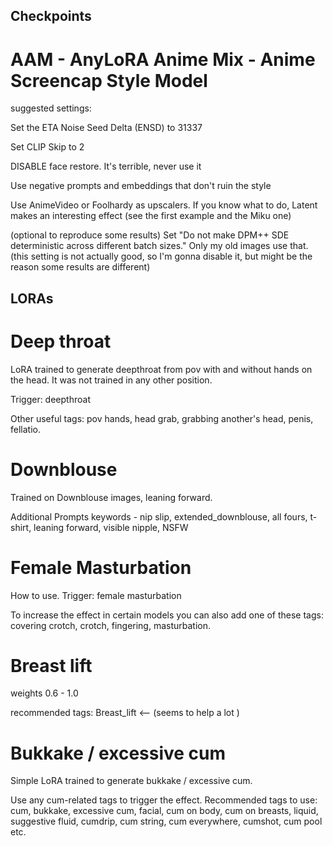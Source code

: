 
## Checkpoints

# AAM - AnyLoRA Anime Mix - Anime Screencap Style Model
suggested settings:

Set the ETA Noise Seed Delta (ENSD) to 31337

Set CLIP Skip to 2

DISABLE face restore. It's terrible, never use it

Use negative prompts and embeddings that don't ruin the style

Use AnimeVideo or Foolhardy as upscalers. If you know what to do, Latent makes an interesting effect (see the first example and the Miku one)

(optional to reproduce some results) Set "Do not make DPM++ SDE deterministic across different batch sizes." Only my old images use that.
(this setting is not actually good, so I'm gonna disable it, but might be the reason some results are different)


## LORAs

# Deep throat
LoRA trained to generate deepthroat from pov with and without hands on the head. It was not trained in any other position.

Trigger: deepthroat

Other useful tags: pov hands, head grab, grabbing another's head, penis, fellatio.

# Downblouse
Trained on Downblouse images, leaning forward.

Additional Prompts keywords - nip slip, extended_downblouse, all fours, t-shirt, leaning forward, visible nipple, NSFW

# Female Masturbation
How to use. Trigger: female masturbation

To increase the effect in certain models you can also add one of these tags: covering crotch, crotch, fingering, masturbation.

# Breast lift
weights 0.6 - 1.0

recommended tags: Breast_lift <-- (seems to help a lot )

# Bukkake / excessive cum
Simple LoRA trained to generate bukkake / excessive cum.

Use any cum-related tags to trigger the effect. Recommended tags to use: cum, bukkake, excessive cum, facial, cum on body, cum on breasts, liquid, suggestive fluid, cumdrip, cum string, cum everywhere, cumshot, cum pool etc.